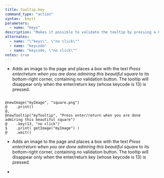 ```yaml
---
title: tooltip.key
command_type: "action"
syntax: .key()
parameters:
  - name: "keys"
description: "Makes it possible to validate the tooltip by pressing a key. You can either pass a string of keys, or pass the keycode of a specific key (e.g. 13 for enter/return). If you pass a non-null second parameter (e.g. *\"no click\"*) then clicks will have no effect for validation, and if you have not specified a text for the validation button when creating the tooltip, no such button will be displayed at its bottom-right corner."
alternates:
  - name: "\"keys\", \"no click\""
  - name: "keycode"
  - name: "keycode, \"no click\""
notes: true
---
```


+ Adds an image to the page and places a box with the text *Press enter/return when you are done admiring this beautiful square* to its bottom-right corner, containing *no* validation button. The tooltip will disappear only when the enter/return key (whose keycode is 13) is pressed.

<!--more-->

<pre><code class="language-diff-javascript diff-highlight try-true">
@newImage("myImage", "square.png")
@    .print()
@,
@newTooltip("myTooltip", "Press enter/return when you are done admiring this beautiful square")
@    .key(13, "no click")
$    .print( getImage("myImage") )
@    .wait()
</code></pre>

+ Adds an image to the page and places a box with the text *Press enter/return when you are done admiring this beautiful square* to its bottom-right corner, containing *no* validation button. The tooltip will disappear only when the enter/return key (whose keycode is 13) is pressed.

+ 		
